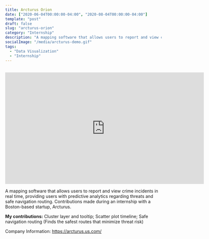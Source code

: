 ```yaml
---
title: Arcturus Orion
date: ["2020-06-04T00:00:00-04:00", "2020-08-04T00:00:00-04:00"]
template: "post"
draft: false
slug: "arcturus-orion"
category: "Internship"
description: "A mapping software that allows users to report and view crime incidents in real time, providing users with predictive analytics regarding threats and safe navigation routing. Contributions made during an internship with a Boston-based startup, Arcturus."
socialImage: "/media/arcturus-demo.gif"
tags:
  - "Data Visualization"
  - "Internship"
---
```

<br/>

<iframe src="https://drive.google.com/file/d/1pXKVFKWmD2JNORialpI1wpPEPGQokSzd/preview" width="640" height="360" style="border:none"></iframe>

A mapping software that allows users to report and view crime incidents in real time, providing users with predictive analytics regarding threats and safe navigation routing. Contributions made during an internship with a Boston-based startup, Arcturus.

**My contributions:** Cluster layer and tooltip; Scatter plot timeline; Safe navigation routing (Finds the safest routes that minimize threat risk)

Company Information: https://arcturus.us.com/

